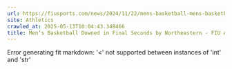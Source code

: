 ```yaml
---
url: https://fiusports.com/news/2024/11/22/mens-basketball-mens-basketball-downed-in-final-seconds-by-northeastern.aspx
site: Athletics
crawled_at: 2025-05-13T10:04:43.348466
title: Men’s Basketball Downed in Final Seconds by Northeastern - FIU Athletics
---
```


Error generating fit markdown: '<' not supported between instances of 'int' and 'str'
